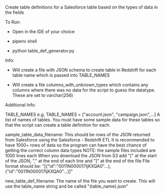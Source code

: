 Create table definitions for a Salesforce table based on the types of data in the fields

To Run:

- Open in the IDE of your choice

- pipenv shell

- python table_def_generator.py


Info:
- Will create a file with JSON schema to create table in Redshift for each table name which is passed into TABLE_NAMES

- Will create a file columns_with_unknown_types which contains any columns where there was no data for the script to guess the datatype. These are set to varchar(256)


Additional Info:

TABLE_NAMES
    e.g. TABLE_NAMES = ["account.json", "campaign.json",...]
    A list of names of tables. You must have some sample data for these tables so that the script can create a table definition for each.

sample_table_data_filename:
    This should be rows of the JSON returned from Salesforce using the Salesforce - Redshift ETL
    It is recommended to have 1000+ rows of data so the program can have the best chance of getting the correct column data types
        NOTE: the sample files included are 1000 lines each
    When you download the JSON from S3 add "[" at the start of the JSON, "," at the end of each line and "]" at the end of the file
    File format should be:
        "[{"id":"0011N000017IjKXQA0"...},{"id":"0011N000017IjKXQA0"...}]"

new_table_def_filename:
    The name of the file you want to create. This will use the table_name string and be called "{table_name}.json"
